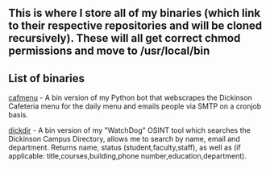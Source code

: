 ## This is where I store all of my binaries (which link to their respective repositories and will be cloned recursively). These will all get correct chmod permissions and move to /usr/local/bin

## List of binaries
[cafmenu](https://github.com/WarpWing/Pitchfork/blob/main/bin/cafmenu) - A bin version of my Python bot that webscrapes the Dickinson Cafeteria menu for the daily menu and emails people via SMTP on a cronjob basis.


[dickdir](https://github.com/WarpWing/WatchDog/blob/main/bin/dickdir) - A bin version of my "WatchDog" OSINT tool which searches the Dickinson Campus Directory, allows me to search by name, email and department. Returns name, status (student,faculty,staff), as well as (if applicable: title,courses,building,phone number,education,department).


